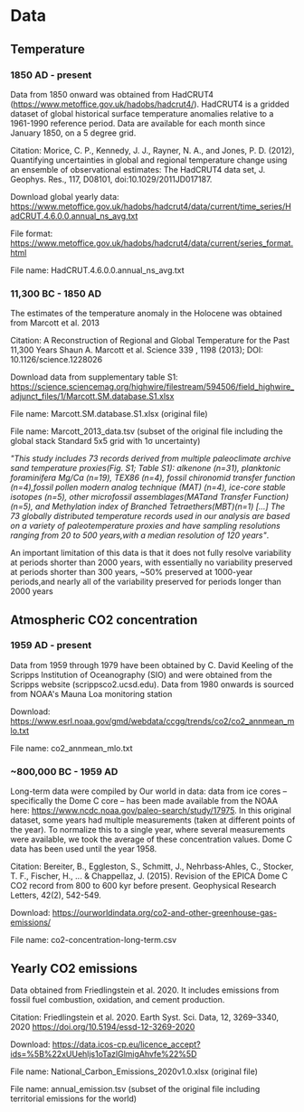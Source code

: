 # Data


## Temperature

### 1850 AD - present

Data from 1850 onward was obtained from HadCRUT4 (https://www.metoffice.gov.uk/hadobs/hadcrut4/). HadCRUT4 is a gridded dataset of global historical surface temperature anomalies relative to a 1961-1990 reference period. Data are available for each month since January 1850, on a 5 degree grid.

Citation: Morice, C. P., Kennedy, J. J., Rayner, N. A., and Jones, P. D. (2012), Quantifying uncertainties in global and regional temperature change using an ensemble of observational estimates: The HadCRUT4 data set, J. Geophys. Res., 117, D08101, doi:10.1029/2011JD017187. 

Download global yearly data: https://www.metoffice.gov.uk/hadobs/hadcrut4/data/current/time_series/HadCRUT.4.6.0.0.annual_ns_avg.txt

File format: https://www.metoffice.gov.uk/hadobs/hadcrut4/data/current/series_format.html

File name: HadCRUT.4.6.0.0.annual_ns_avg.txt

### 11,300 BC - 1850 AD

The estimates of the temperature anomaly in the Holocene was obtained from Marcott et al. 2013

Citation: A Reconstruction of Regional and Global Temperature for the Past 11,300 Years Shaun A. Marcott et al. Science 339 , 1198 (2013); DOI: 10.1126/science.1228026

Download data from supplementary table S1: https://science.sciencemag.org/highwire/filestream/594506/field_highwire_adjunct_files/1/Marcott.SM.database.S1.xlsx

File name: Marcott.SM.database.S1.xlsx (original file)

File name: Marcott_2013_data.tsv (subset of the original file including the global stack Standard 5x5 grid with 1σ uncertainty)

*"This study includes 73 records derived from multiple paleoclimate archive sand temperature proxies(Fig. S1; Table S1): alkenone (n=31), planktonic foraminifera Mg/Ca (n=19), TEX86 (n=4), fossil chironomid transfer function (n=4),fossil pollen modern analog technique (MAT) (n=4), ice-core stable isotopes (n=5), other microfossil assemblages(MATand Transfer Function)(n=5), and Methylation index of Branched Tetraethers(MBT)(n=1) \[...\] The 73 globally distributed temperature records used in our analysis are based on a variety of paleotemperature proxies and have sampling resolutions ranging from 20 to 500 years,with a median resolution of 120 years"*.

An important limitation of this data is that it does not fully resolve variability at periods shorter than 2000 years, with essentially no variability preserved at periods shorter than 300 years, ~50% preserved at 1000-year periods,and nearly all of the variability preserved for periods longer than 2000 years

## Atmospheric CO2 concentration

### 1959 AD - present

Data from 1959 through 1979 have been obtained by C. David Keeling of the Scripps Institution of Oceanography (SIO) and were obtained from the Scripps website (scrippsco2.ucsd.edu). Data from 1980 onwards is sourced from NOAA's Mauna Loa monitoring station

Download: https://www.esrl.noaa.gov/gmd/webdata/ccgg/trends/co2/co2_annmean_mlo.txt

File name: co2_annmean_mlo.txt

### ~800,000 BC - 1959 AD

Long-term data were compiled by Our world in data: data from ice cores – specifically the Dome C core – has been made available from the NOAA here: https://www.ncdc.noaa.gov/paleo-search/study/17975. In this original dataset, some years had multiple measurements (taken at different points of the year). To normalize this to a single year, where several measurements were available, we took the average of these concentration values. Dome C data has been used until the year 1958.

Citation: Bereiter, B., Eggleston, S., Schmitt, J., Nehrbass‐Ahles, C., Stocker, T. F., Fischer, H., ... & Chappellaz, J. (2015). Revision of the EPICA Dome C CO2 record from 800 to 600 kyr before present. Geophysical Research Letters, 42(2), 542-549.

Download: https://ourworldindata.org/co2-and-other-greenhouse-gas-emissions/

File name: co2-concentration-long-term.csv

## Yearly CO2 emissions

Data obtained from Friedlingstein et al. 2020. It includes emissions from fossil fuel combustion, oxidation, and cement production. 

Citation: Friedlingstein et al. 2020. Earth Syst. Sci. Data, 12, 3269–3340, 2020 https://doi.org/10.5194/essd-12-3269-2020

Download: https://data.icos-cp.eu/licence_accept?ids=%5B%22xUUehljs1oTazlGlmigAhvfe%22%5D

File name: National_Carbon_Emissions_2020v1.0.xlsx (original file)

File name: annual_emission.tsv (subset of the original file including territorial emissions for the world)
